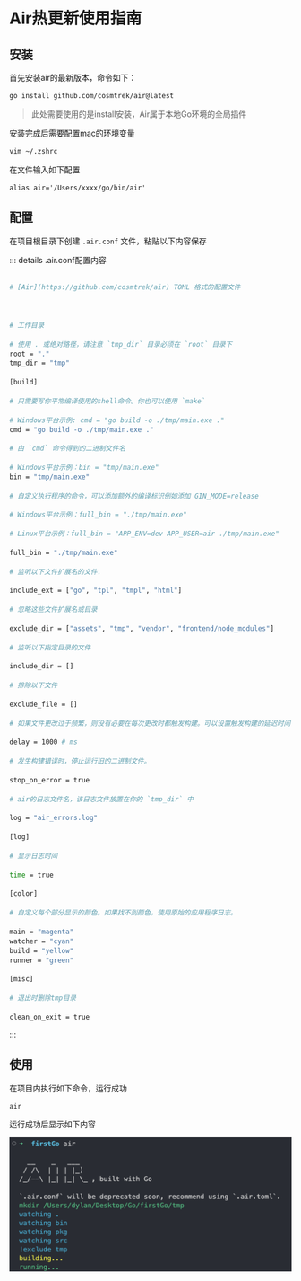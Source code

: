# Air热更新使用指南

## 安装

首先安装air的最新版本，命令如下：

```sh
go install github.com/cosmtrek/air@latest
 ```

> 此处需要使用的是install安装，Air属于本地Go环境的全局插件

安装完成后需要配置mac的环境变量

```sh
vim ~/.zshrc
 ```

在文件输入如下配置

```
alias air='/Users/xxxx/go/bin/air'
```

## 配置

在项目根目录下创建 `.air.conf` 文件，粘贴以下内容保存

::: details .air.conf配置内容
  

```sh

# [Air](https://github.com/cosmtrek/air) TOML 格式的配置文件

 

# 工作目录

# 使用 . 或绝对路径，请注意 `tmp_dir` 目录必须在 `root` 目录下
root = "."
tmp_dir = "tmp"
 
[build]

# 只需要写你平常编译使用的shell命令。你也可以使用 `make`

# Windows平台示例: cmd = "go build -o ./tmp/main.exe ."
cmd = "go build -o ./tmp/main.exe ."

# 由 `cmd` 命令得到的二进制文件名

# Windows平台示例：bin = "tmp/main.exe"
bin = "tmp/main.exe"

# 自定义执行程序的命令，可以添加额外的编译标识例如添加 GIN_MODE=release

# Windows平台示例：full_bin = "./tmp/main.exe"

# Linux平台示例：full_bin = "APP_ENV=dev APP_USER=air ./tmp/main.exe"

full_bin = "./tmp/main.exe"

# 监听以下文件扩展名的文件.

include_ext = ["go", "tpl", "tmpl", "html"]

# 忽略这些文件扩展名或目录

exclude_dir = ["assets", "tmp", "vendor", "frontend/node_modules"]

# 监听以下指定目录的文件

include_dir = []

# 排除以下文件

exclude_file = []

# 如果文件更改过于频繁，则没有必要在每次更改时都触发构建。可以设置触发构建的延迟时间

delay = 1000 # ms

# 发生构建错误时，停止运行旧的二进制文件。

stop_on_error = true

# air的日志文件名，该日志文件放置在你的 `tmp_dir` 中

log = "air_errors.log"
 
[log]

# 显示日志时间

time = true
 
[color]

# 自定义每个部分显示的颜色。如果找不到颜色，使用原始的应用程序日志。

main = "magenta"
watcher = "cyan"
build = "yellow"
runner = "green"
 
[misc]

# 退出时删除tmp目录

clean_on_exit = true
```

:::

## 使用

在项目内执行如下命令，运行成功

```sh
air
```

运行成功后显示如下内容

![Air安装完成](../img/Air_Successful_installation.jpg)
